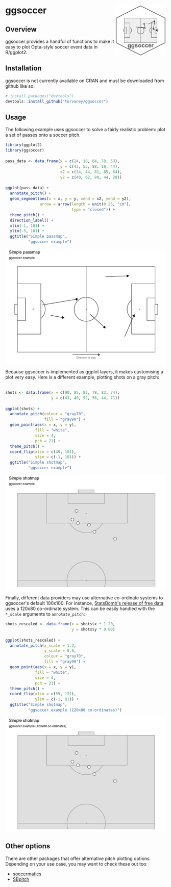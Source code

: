 
<!-- README.md is generated from README.Rmd. Please edit that file -->
ggsoccer <img src="man/figures/logo.png" width="160px" align="right" />
=======================================================================

Overview
--------

ggsoccer provides a handful of functions to make it easy to plot Opta-style soccer event data in R/ggplot2.

Installation
------------

ggsoccer is not currently available on CRAN and must be downloaded from github like so:

``` r
# install.packages("devtools")
devtools::install_github("torvaney/ggsoccer")
```

Usage
-----

The following example uses ggsoccer to solve a fairly realistic problem: plot a set of passes onto a soccer pitch.

``` r
library(ggplot2)
library(ggsoccer)

pass_data <- data.frame(x = c(24, 18, 64, 78, 53),
                        y = c(43, 55, 88, 18, 44),
                        x2 = c(34, 44, 81, 85, 64),
                        y2 = c(40, 62, 89, 44, 28))

ggplot(pass_data) +
  annotate_pitch() +
  geom_segment(aes(x = x, y = y, xend = x2, yend = y2),
               arrow = arrow(length = unit(0.25, "cm"),
                             type = "closed")) +
  theme_pitch() +
  direction_label() +
  xlim(-1, 101) +
  ylim(-5, 101) +
  ggtitle("Simple passmap", 
          "ggsoccer example")
```

![](man/figures/README-example_passes-1.png)

Because ggsoccer is implemented as ggplot layers, it makes customising a plot very easy. Here is a different example, plotting shots on a gray pitch:

``` r

shots <- data.frame(x = c(90, 85, 82, 78, 83, 74),
                    y = c(43, 40, 52, 56, 44, 71))

ggplot(shots) +
  annotate_pitch(colour = "gray70",
                 fill = "gray90") +
  geom_point(aes(x = x, y = y),
             fill = "white", 
             size = 4, 
             pch = 21) +
  theme_pitch() +
  coord_flip(xlim = c(49, 101),
             ylim = c(-1, 101)) +
  ggtitle("Simple shotmap",
          "ggsoccer example")
```

![](man/figures/README-example_shots-1.png)

Finally, different data providers may use alternative co-ordinate systems to ggsoccer's default 100x100. For instance, [StatsBomb's release of free data]() uses a 120x80 co-ordinate system. This can be easily handled with the `*_scale` arguments to `annotate_pitch`:

``` r
shots_rescaled <- data.frame(x = shots$x * 1.20,
                             y = shots$y * 0.80)

ggplot(shots_rescaled) +
  annotate_pitch(x_scale = 1.2,
                 y_scale = 0.8,
                 colour = "gray70",
                 fill = "gray90") +
  geom_point(aes(x = x, y = y),
             fill = "white", 
             size = 4, 
             pch = 21) +
  theme_pitch() +
  coord_flip(xlim = c(59, 121),
             ylim = c(-1, 81)) +
  ggtitle("Simple shotmap",
          "ggsoccer example (120x80 co-ordinates)")
```

![](man/figures/README-unnamed-chunk-3-1.png)

Other options
-------------

There are other packages that offer alternative pitch plotting options. Depending on your use case, you may want to check these out too:

-   [soccermatics](https://github.com/JoGall/soccermatics)
-   [SBpitch](https://github.com/FCrSTATS/SBpitch)
